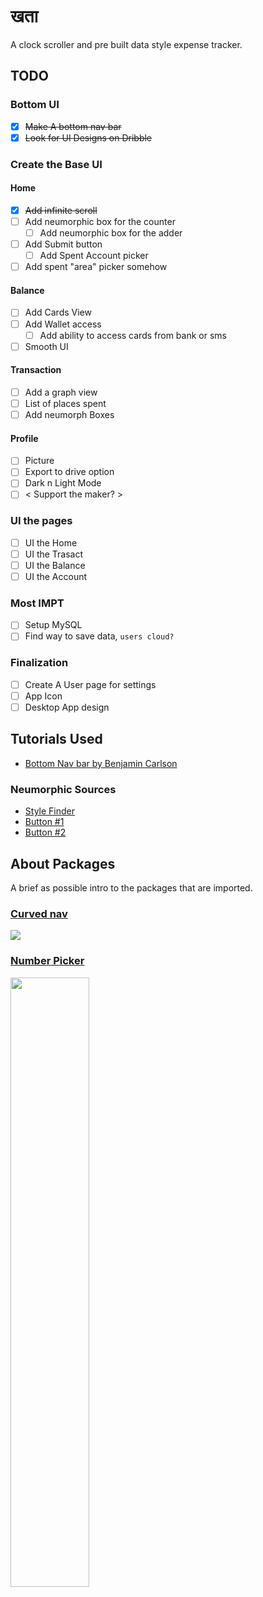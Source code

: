 # खता

A clock scroller and pre built data style expense tracker.

## TODO

### Bottom UI

- [x] ~~Make A bottom nav bar~~
- [x] ~~Look for UI Designs on Dribble~~

### Create the Base UI

#### Home

- [x] ~~Add infinite scroll~~
- [ ] Add neumorphic box for the counter
  - [ ] Add neumorphic box for the adder
- [ ] Add Submit button
  - [ ] Add Spent Account picker
- [ ] Add spent "area" picker somehow

#### Balance

- [ ] Add Cards View
- [ ] Add Wallet access
  - [ ] Add ability to access cards from bank or sms
- [ ] Smooth UI

#### Transaction

- [ ] Add a graph view
- [ ] List of places spent
- [ ] Add neumorph Boxes

#### Profile

- [ ] Picture
- [ ] Export to drive option
- [ ] Dark n Light Mode
- [ ] < Support the maker? >

### UI the pages

- [ ] UI the Home
- [ ] UI the Trasact
- [ ] UI the Balance
- [ ] UI the Account

### Most IMPT

- [ ] Setup MySQL
- [ ] Find way to save data, `users cloud?`

### Finalization

- [ ] Create A User page for settings
- [ ] App Icon
- [ ] Desktop App design

## Tutorials Used

- [Bottom Nav bar by Benjamin Carlson](https://youtu.be/WG4y47qGPX4)

### Neumorphic Sources

- [Style Finder](https://neumorphism.io)
- [Button #1](https://youtu.be/A2Bbhr3DGd0)
- [Button #2](https://youtu.be/eV1UNxgJvPI)

## About Packages

A brief as possible intro to the packages that are imported.

### [Curved nav](https://pub.dev/packages/curved_navigation_bar)

<img src="https://github.com/rafalbednarczuk/curved_navigation_bar/raw/master/example.gif">

### [Number Picker](https://pub.dev/packages/numberpicker/)

<img src="https://user-images.githubusercontent.com/16286046/110208631-aabb8480-7e88-11eb-8a92-4e77636965ce.gif" width="50%">
